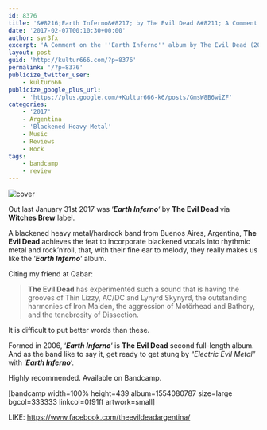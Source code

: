 ```yaml
---
id: 8376
title: '&#8216;Earth Inferno&#8217; by The Evil Dead &#8211; A Comment'
date: '2017-02-07T00:10:30+00:00'
author: syr3fx
excerpt: 'A Comment on the ''Earth Inferno'' album by The Evil Dead (2017).'
layout: post
guid: 'http://kultur666.com/?p=8376'
permalink: '/?p=8376'
publicize_twitter_user:
    - kultur666
publicize_google_plus_url:
    - 'https://plus.google.com/+Kultur666-k6/posts/GmsW8B6wiZF'
categories:
    - '2017'
    - Argentina
    - 'Blackened Heavy Metal'
    - Music
    - Reviews
    - Rock
tags:
    - bandcamp
    - review
---
```


![cover](http://localhost:8080/wp-content/uploads/2017/02/cover.jpg?w=680)

Out last January 31st 2017 was ‘***Earth Inferno***‘ by **The Evil Dead** via **Witches Brew** label.

A blackened heavy metal/hardrock band from Buenos Aires, Argentina, **The Evil Dead** achieves the feat to incorporate blackened vocals into rhythmic metal and rock’n’roll, that, with their fine ear to melody, they really makes us like the ‘***Earth Inferno***‘ album.

Citing my friend at Qabar:

> **The Evil Dead** has experimented such a sound that is having the grooves of Thin Lizzy, AC/DC and Lynyrd Skynyrd, the outstanding harmonies of Iron Maiden, the aggression of Motörhead and Bathory, and the tenebrosity of Dissection.

It is difficult to put better words than these.

Formed in 2006, ‘***Earth Inferno***‘ is **The Evil Dead** second full-length album. And as the band like to say it, get ready to get stung by “*Electric Evil Metal*” with ‘***Earth Inferno***‘.

Highly recommended. Available on Bandcamp.

\[bandcamp width=100% height=439 album=1554080787 size=large bgcol=333333 linkcol=0f91ff artwork=small\]

LIKE: <https://www.facebook.com/theevildeadargentina/>